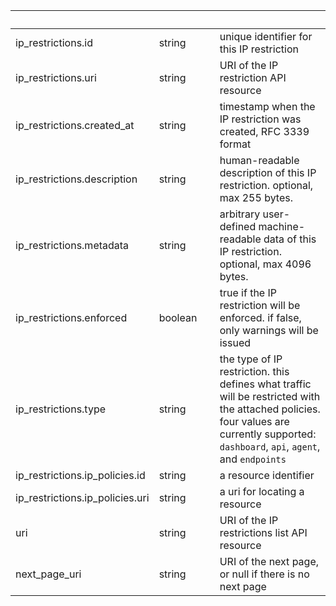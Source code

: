 
|&nbsp;|&nbsp;|&nbsp;|&nbsp;|
|---|---|---|---|
| ip_restrictions.id | string | | unique identifier for this IP restriction |
| ip_restrictions.uri | string | | URI of the IP restriction API resource |
| ip_restrictions.created_at | string | | timestamp when the IP restriction was created, RFC 3339 format |
| ip_restrictions.description | string | | human-readable description of this IP restriction. optional, max 255 bytes. |
| ip_restrictions.metadata | string | | arbitrary user-defined machine-readable data of this IP restriction. optional, max 4096 bytes. |
| ip_restrictions.enforced | boolean | | true if the IP restriction will be enforced. if false, only warnings will be issued |
| ip_restrictions.type | string | | the type of IP restriction. this defines what traffic will be restricted with the attached policies. four values are currently supported: `dashboard`, `api`, `agent`, and `endpoints` |
| ip_restrictions.ip_policies.id | string | | a resource identifier |
| ip_restrictions.ip_policies.uri | string | | a uri for locating a resource |
| uri | string | | URI of the IP restrictions list API resource |
| next_page_uri | string | | URI of the next page, or null if there is no next page |